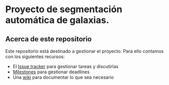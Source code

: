 # Proyecto de segmentación automática de galaxias.

## Acerca de este repositorio

Este repositorio está destinado a gestionar el proyecto. Para ello contamos con los siguientes recursos:

- El [Issue tracker](https://github.com/lbignone/galaxy-segmentation-project/issues) para gestionar tareas y discutirlas
- [Milestones](https://github.com/lbignone/galaxy-segmentation-project/milestones) para gestionar deadlines
- Una [wiki](https://github.com/lbignone/galaxy-segmentation-project/wiki) para documentar lo que sea necesario

